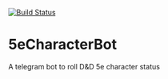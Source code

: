 [![Build Status](https://travis-ci.com/jacscin/5eCharacterBot.svg?branch=master)](https://travis-ci.com/jacscin/5eCharacterBot)

# 5eCharacterBot
A telegram bot to roll D&amp;D 5e character status
